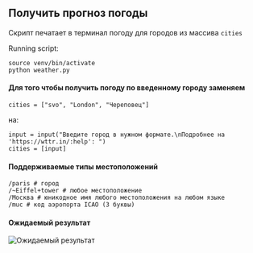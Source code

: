 ## Получить прогноз погоды

Скрипт печатает в терминал погоду для городов из массива `cities`

Running script:

    source venv/bin/activate
    python weather.py

#### Для того чтобы получить погоду по введенному городу заменяем

    cities = ["svo", "London", "Череповец"]

на:

    input = input("Введите город в нужном формате.\nПодробнее на 'https://wttr.in/:help': ")
    cities = [input]

#### Поддерживаемые типы местоположений

    /paris # город
    /~Eiffel+tower # любое местоположение
    /Москва # юникодное имя любого местоположения на любом языке
    /muc # код аэропорта ICAO (3 буквы)

#### Ожидаемый результат

![Ожидаемый результат](https://dvmn.org/filer/canonical/1568003481/268/)
